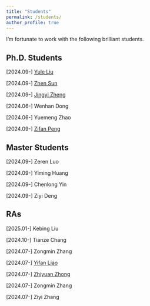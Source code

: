 ```yaml
---
title: "Students"
permalink: /students/
author_profile: true
---
```


I’m fortunate to work with the following brilliant students.

## Ph.D. Students



[2024.09-] [Yule Liu](https://y-l-liu.github.io/)

[2024.09-] [Zhen Sun](https://zhensun.cn/)

[2024.09-] [Jingyi Zheng](https://jingyi62.github.io)

[2024.06-] Wenhan Dong

[2024.06-] Yuemeng Zhao

[2024.09-] [Zifan Peng](https://ziffer.top/)

## Master Students

[2024.09-] Zeren Luo

[2024.09-] Yiming Huang

[2024.09-] Chenlong Yin

[2024.09-] Ziyi Deng

## RAs

[2025.01-] Kebing Liu

[2024.10-] Tianze Chang

[2024.07-] Zongmin Zhang

[2024.07-] [Yifan Liao](https://jasonbourne1998.github.io/)

[2024.07-] [Zhiyuan Zhong](https://cooper-zhong.github.io/)

[2024.07-] Zongmin Zhang

[2024.07-] Ziyi Zhang 


